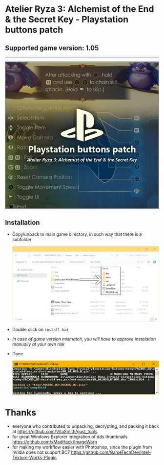 # Atelier Ryza 3: Alchemist of the End & the Secret Key - Playstation buttons patch
## Supported game version: 1.05

---

![showcase](docs/ryza3-playstation-patch-promo.png "")

## Installation 
- Copy/unpack to main game directory, in such way that there is a subfolder

    ![directory structure](docs/ryza3-playstation-patch-preview-main.png "directory structure")

- Double click on `install.bat`

- *In case of game version mismatch, you will have to approve instalation
manually at your own risk*

- Done

    ![console output](docs/ryza3-playstation-patch-console-out.png "console output")

# Thanks

- everyone who contributed to unpacking, decrypting, and packing it back at 
https://github.com/VitaSmith/gust_tools
- for great Windows Explorer integration of dds thumbnails
https://github.com/xMadHack/ImageWarp
- for making my workflow easier with Photoshop, since the plugin from nVidia
  does not support BC7
  https://github.com/GameTechDev/Intel-Texture-Works-Plugin
